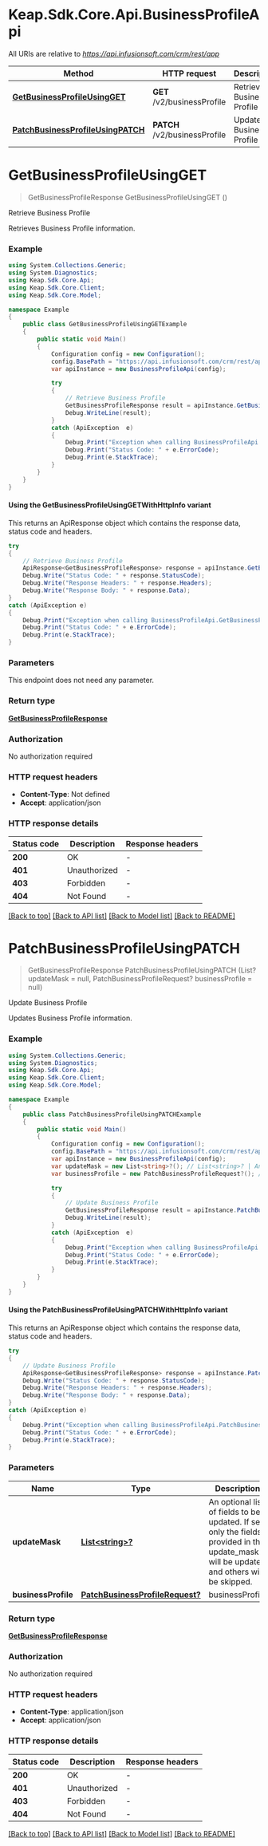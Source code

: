 # Keap.Sdk.Core.Api.BusinessProfileApi

All URIs are relative to *https://api.infusionsoft.com/crm/rest/app*

| Method | HTTP request | Description |
|--------|--------------|-------------|
| [**GetBusinessProfileUsingGET**](BusinessProfileApi.md#getbusinessprofileusingget) | **GET** /v2/businessProfile | Retrieve Business Profile |
| [**PatchBusinessProfileUsingPATCH**](BusinessProfileApi.md#patchbusinessprofileusingpatch) | **PATCH** /v2/businessProfile | Update Business Profile |

<a id="getbusinessprofileusingget"></a>
# **GetBusinessProfileUsingGET**
> GetBusinessProfileResponse GetBusinessProfileUsingGET ()

Retrieve Business Profile

Retrieves Business Profile information.

### Example
```csharp
using System.Collections.Generic;
using System.Diagnostics;
using Keap.Sdk.Core.Api;
using Keap.Sdk.Core.Client;
using Keap.Sdk.Core.Model;

namespace Example
{
    public class GetBusinessProfileUsingGETExample
    {
        public static void Main()
        {
            Configuration config = new Configuration();
            config.BasePath = "https://api.infusionsoft.com/crm/rest/app";
            var apiInstance = new BusinessProfileApi(config);

            try
            {
                // Retrieve Business Profile
                GetBusinessProfileResponse result = apiInstance.GetBusinessProfileUsingGET();
                Debug.WriteLine(result);
            }
            catch (ApiException  e)
            {
                Debug.Print("Exception when calling BusinessProfileApi.GetBusinessProfileUsingGET: " + e.Message);
                Debug.Print("Status Code: " + e.ErrorCode);
                Debug.Print(e.StackTrace);
            }
        }
    }
}
```

#### Using the GetBusinessProfileUsingGETWithHttpInfo variant
This returns an ApiResponse object which contains the response data, status code and headers.

```csharp
try
{
    // Retrieve Business Profile
    ApiResponse<GetBusinessProfileResponse> response = apiInstance.GetBusinessProfileUsingGETWithHttpInfo();
    Debug.Write("Status Code: " + response.StatusCode);
    Debug.Write("Response Headers: " + response.Headers);
    Debug.Write("Response Body: " + response.Data);
}
catch (ApiException e)
{
    Debug.Print("Exception when calling BusinessProfileApi.GetBusinessProfileUsingGETWithHttpInfo: " + e.Message);
    Debug.Print("Status Code: " + e.ErrorCode);
    Debug.Print(e.StackTrace);
}
```

### Parameters
This endpoint does not need any parameter.
### Return type

[**GetBusinessProfileResponse**](GetBusinessProfileResponse.md)

### Authorization

No authorization required

### HTTP request headers

 - **Content-Type**: Not defined
 - **Accept**: application/json


### HTTP response details
| Status code | Description | Response headers |
|-------------|-------------|------------------|
| **200** | OK |  -  |
| **401** | Unauthorized |  -  |
| **403** | Forbidden |  -  |
| **404** | Not Found |  -  |

[[Back to top]](#) [[Back to API list]](../README.md#documentation-for-api-endpoints) [[Back to Model list]](../README.md#documentation-for-models) [[Back to README]](../README.md)

<a id="patchbusinessprofileusingpatch"></a>
# **PatchBusinessProfileUsingPATCH**
> GetBusinessProfileResponse PatchBusinessProfileUsingPATCH (List<string>? updateMask = null, PatchBusinessProfileRequest? businessProfile = null)

Update Business Profile

Updates Business Profile information.

### Example
```csharp
using System.Collections.Generic;
using System.Diagnostics;
using Keap.Sdk.Core.Api;
using Keap.Sdk.Core.Client;
using Keap.Sdk.Core.Model;

namespace Example
{
    public class PatchBusinessProfileUsingPATCHExample
    {
        public static void Main()
        {
            Configuration config = new Configuration();
            config.BasePath = "https://api.infusionsoft.com/crm/rest/app";
            var apiInstance = new BusinessProfileApi(config);
            var updateMask = new List<string>?(); // List<string>? | An optional list of fields to be updated. If set, only the fields provided in the update_mask will be updated and others will be skipped. (optional) 
            var businessProfile = new PatchBusinessProfileRequest?(); // PatchBusinessProfileRequest? | businessProfile (optional) 

            try
            {
                // Update Business Profile
                GetBusinessProfileResponse result = apiInstance.PatchBusinessProfileUsingPATCH(updateMask, businessProfile);
                Debug.WriteLine(result);
            }
            catch (ApiException  e)
            {
                Debug.Print("Exception when calling BusinessProfileApi.PatchBusinessProfileUsingPATCH: " + e.Message);
                Debug.Print("Status Code: " + e.ErrorCode);
                Debug.Print(e.StackTrace);
            }
        }
    }
}
```

#### Using the PatchBusinessProfileUsingPATCHWithHttpInfo variant
This returns an ApiResponse object which contains the response data, status code and headers.

```csharp
try
{
    // Update Business Profile
    ApiResponse<GetBusinessProfileResponse> response = apiInstance.PatchBusinessProfileUsingPATCHWithHttpInfo(updateMask, businessProfile);
    Debug.Write("Status Code: " + response.StatusCode);
    Debug.Write("Response Headers: " + response.Headers);
    Debug.Write("Response Body: " + response.Data);
}
catch (ApiException e)
{
    Debug.Print("Exception when calling BusinessProfileApi.PatchBusinessProfileUsingPATCHWithHttpInfo: " + e.Message);
    Debug.Print("Status Code: " + e.ErrorCode);
    Debug.Print(e.StackTrace);
}
```

### Parameters

| Name | Type | Description | Notes |
|------|------|-------------|-------|
| **updateMask** | [**List&lt;string&gt;?**](string.md) | An optional list of fields to be updated. If set, only the fields provided in the update_mask will be updated and others will be skipped. | [optional]  |
| **businessProfile** | [**PatchBusinessProfileRequest?**](PatchBusinessProfileRequest?.md) | businessProfile | [optional]  |

### Return type

[**GetBusinessProfileResponse**](GetBusinessProfileResponse.md)

### Authorization

No authorization required

### HTTP request headers

 - **Content-Type**: application/json
 - **Accept**: application/json


### HTTP response details
| Status code | Description | Response headers |
|-------------|-------------|------------------|
| **200** | OK |  -  |
| **401** | Unauthorized |  -  |
| **403** | Forbidden |  -  |
| **404** | Not Found |  -  |

[[Back to top]](#) [[Back to API list]](../README.md#documentation-for-api-endpoints) [[Back to Model list]](../README.md#documentation-for-models) [[Back to README]](../README.md)

